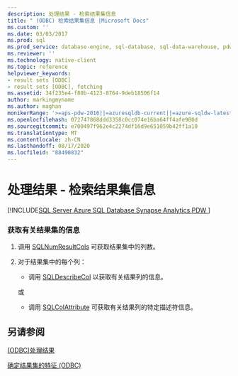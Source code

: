 ```yaml
---
description: 处理结果 - 检索结果集信息
title: " (ODBC) 检索结果集信息 |Microsoft Docs"
ms.custom: ''
ms.date: 03/03/2017
ms.prod: sql
ms.prod_service: database-engine, sql-database, sql-data-warehouse, pdw
ms.reviewer: ''
ms.technology: native-client
ms.topic: reference
helpviewer_keywords:
- result sets [ODBC]
- result sets [ODBC], fetching
ms.assetid: 34f235e4-f80b-4123-8764-9deb18506f14
author: markingmyname
ms.author: maghan
monikerRange: '>=aps-pdw-2016||=azuresqldb-current||=azure-sqldw-latest||>=sql-server-2016||=sqlallproducts-allversions||>=sql-server-linux-2017||=azuresqldb-mi-current'
ms.openlocfilehash: 072747868ddd3358c0cc074e16ba64ff4afe980d
ms.sourcegitcommit: e700497f962e4c2274df16d9e651059b42ff1a10
ms.translationtype: MT
ms.contentlocale: zh-CN
ms.lasthandoff: 08/17/2020
ms.locfileid: "88490832"
---
```

# <a name="processing-results---retrieve-result-set-information"></a>处理结果 - 检索结果集信息
[!INCLUDE[SQL Server Azure SQL Database Synapse Analytics PDW ](../../includes/applies-to-version/sql-asdb-asdbmi-asa-pdw.md)]

    
### <a name="to-get-information-about-a-result-set"></a>获取有关结果集的信息  
  
1.  调用 [SQLNumResultCols](../../relational-databases/native-client-odbc-api/sqlnumresultcols.md) 可获取结果集中的列数。  
  
2.  对于结果集中的每个列：  
  
    -   调用 [SQLDescribeCol](../../relational-databases/native-client-odbc-api/sqldescribecol.md) 以获取有关结果列的信息。  
  
     或  
  
    -   调用 [SQLColAttribute](../../relational-databases/native-client-odbc-api/sqlcolattribute.md) 可获取有关结果列的特定描述符信息。  
  
## <a name="see-also"></a>另请参阅  
[&#40;ODBC&#41;处理结果 ](../../relational-databases/native-client-odbc-how-to/processing-results-process-results.md)

[确定结果集的特征 &#40;ODBC&#41;](../../relational-databases/native-client-odbc-results/determining-the-characteristics-of-a-result-set-odbc.md)  
  
  
